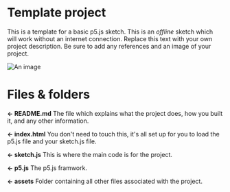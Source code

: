 # Template project 

This is a template for a basic p5.js sketch. This is an *offline* sketch which will work without an internet connection. Replace this text with your own project description.  Be sure to add any references and an image of your project. 

![An image](screenshot.png) 

# Files & folders

**← README.md** The file which explains what the project does, how you built it, and any other information. 

**← index.html** You don't need to touch this, it's all set up for you to load the p5.js file and your sketch.js file. 

**← sketch.js** This is where the main code is for the project.

**← p5.js** The p5.js framwork. 

**← assets** Folder containing all other files associated with the project. 
